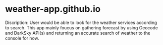 # weather-app.github.io
Discription: 
User would be able to look for the weather services according to search. 
This app mainly foucus on gathering forecast by using Geocode and DarkSky API(s) and returning an accurate search of weather to the console for now.